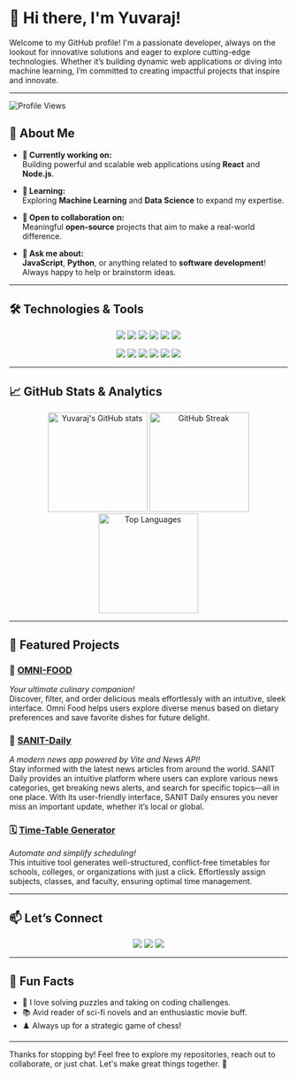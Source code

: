 # 👋 Hi there, I'm **Yuvaraj**!

Welcome to my GitHub profile! I'm a passionate developer, always on the lookout for innovative solutions and eager to explore cutting-edge technologies. Whether it’s building dynamic web applications or diving into machine learning, I’m committed to creating impactful projects that inspire and innovate.

---

![Profile Views](https://komarev.com/ghpvc/?username=yuvaraj-vc&color=blue&style=flat-square)

## 🌱 **About Me**

- **🔭 Currently working on:**  
  Building powerful and scalable web applications using **React** and **Node.js**.
  
- **🌱 Learning:**  
  Exploring **Machine Learning** and **Data Science** to expand my expertise.
  
- **👯 Open to collaboration on:**  
  Meaningful **open-source** projects that aim to make a real-world difference.
  
- **💬 Ask me about:**  
  **JavaScript**, **Python**, or anything related to **software development**! Always happy to help or brainstorm ideas.

---

## 🛠️ **Technologies & Tools**

<p align="center">
  <img src="https://img.shields.io/badge/JavaScript-%23323330.svg?style=for-the-badge&logo=javascript&logoColor=%23F7DF1E" />
  <img src="https://img.shields.io/badge/Python-%2314354C.svg?style=for-the-badge&logo=python&logoColor=white" />
  <img src="https://img.shields.io/badge/Java-%23ED8B00.svg?style=for-the-badge&logo=java&logoColor=white" />
  <img src="https://img.shields.io/badge/C++-%2300599C.svg?style=for-the-badge&logo=c%2B%2B&logoColor=white" />
  <img src="https://img.shields.io/badge/React-%2320232a.svg?style=for-the-badge&logo=react&logoColor=%2361DAFB" />
  <img src="https://img.shields.io/badge/Node.js-%23339933.svg?style=for-the-badge&logo=node.js&logoColor=white" />
</p>

<p align="center">
  <img src="https://img.shields.io/badge/HTML5-%23E34F26.svg?style=for-the-badge&logo=html5&logoColor=white" />
  <img src="https://img.shields.io/badge/CSS3-%231572B6.svg?style=for-the-badge&logo=css3&logoColor=white" />
  <img src="https://img.shields.io/badge/MongoDB-%2347A248.svg?style=for-the-badge&logo=mongodb&logoColor=white" />
  <img src="https://img.shields.io/badge/MySQL-%2300f.svg?style=for-the-badge&logo=mysql&logoColor=white" />
  <img src="https://img.shields.io/badge/Git-%23F05033.svg?style=for-the-badge&logo=git&logoColor=white" />
  <img src="https://img.shields.io/badge/Docker-%232496ED.svg?style=for-the-badge&logo=docker&logoColor=white" />
</p>

---

## 📈 **GitHub Stats & Analytics**

<p align="center">
  <img src="https://github-readme-stats.vercel.app/api?username=yuvaraj-vc&show_icons=true&theme=radical" alt="Yuvaraj's GitHub stats" height="180em" /> 
  <img src="https://github-readme-streak-stats.herokuapp.com/?user=yuvaraj-vc&theme=radical" alt="GitHub Streak" height="180em" />
  <img src="https://github-readme-stats.vercel.app/api/top-langs/?username=yuvaraj-vc&layout=compact&theme=radical" alt="Top Languages" height="180em" />
</p>

---

## 🚀 **Featured Projects**

### 🌟 [**OMNI-FOOD**](https://github.com/yuvaraj-vc/OMNI-FOOD)  
*Your ultimate culinary companion!*  
Discover, filter, and order delicious meals effortlessly with an intuitive, sleek interface. Omni Food helps users explore diverse menus based on dietary preferences and save favorite dishes for future delight.

### 📰 [**SANIT-Daily**](https://github.com/yuvaraj-vc/SANIT_Daily)  
*A modern news app powered by Vite and News API!*  
Stay informed with the latest news articles from around the world. SANIT Daily provides an intuitive platform where users can explore various news categories, get breaking news alerts, and search for specific topics—all in one place. With its user-friendly interface, SANIT Daily ensures you never miss an important update, whether it’s local or global.

### 🗓️ [**Time-Table Generator**](https://github.com/yuvaraj-vc/SoftwareDesignPatterns)  
*Automate and simplify scheduling!*  
This intuitive tool generates well-structured, conflict-free timetables for schools, colleges, or organizations with just a click. Effortlessly assign subjects, classes, and faculty, ensuring optimal time management.

---

## 📫 **Let’s Connect**

<p align="center">
  <a href="https://www.linkedin.com/in/yourprofile"><img src="https://img.shields.io/badge/LinkedIn-%230077B5.svg?style=for-the-badge&logo=linkedin&logoColor=white" /></a>
  <a href="https://twitter.com/yourtwitterhandle"><img src="https://img.shields.io/badge/Twitter-%231DA1F2.svg?style=for-the-badge&logo=twitter&logoColor=white" /></a>
  <a href="https://yourwebsite.com"><img src="https://img.shields.io/badge/Website-%2312100E.svg?style=for-the-badge&logo=github-pages&logoColor=white" /></a>
</p>

---

## 🎉 **Fun Facts**

- 🧩 I love solving puzzles and taking on coding challenges.
- 📚 Avid reader of sci-fi novels and an enthusiastic movie buff.
- ♟️ Always up for a strategic game of chess!

---

Thanks for stopping by! Feel free to explore my repositories, reach out to collaborate, or just chat. Let's make great things together. 🚀
